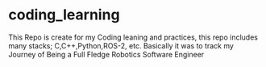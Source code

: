# coding_learning
This Repo is create for my Coding leaning and practices, this repo includes many stacks; C,C++,Python,ROS-2, etc. Basically it was to track my Journey of Being a Full Fledge Robotics Software Engineer
